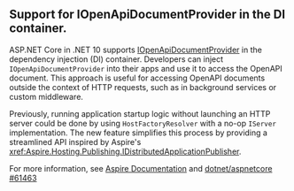 ## Support for IOpenApiDocumentProvider in the DI container.

ASP.NET Core in .NET 10 supports [IOpenApiDocumentProvider](https://source.dot.net/#Microsoft.AspNetCore.OpenApi/Services/IOpenApiDocumentProvider.cs) in the dependency injection (DI) container. Developers can inject `IOpenApiDocumentProvider` into their apps and use it to access the OpenAPI document. This approach is useful for accessing OpenAPI documents outside the context of HTTP requests, such as in background services or custom middleware.

Previously, running application startup logic without launching an HTTP server could be done by using `HostFactoryResolver` with a no-op `IServer` implementation. The new feature simplifies this process by providing a streamlined API inspired by Aspire's <xref:Aspire.Hosting.Publishing.IDistributedApplicationPublisher>.

For more information, see [Aspire Documentation](https://aspire.example.com/docs/IDistributedApplicationPublisher) and [dotnet/aspnetcore #61463](https://github.com/dotnet/aspnetcore/pull/61463)

